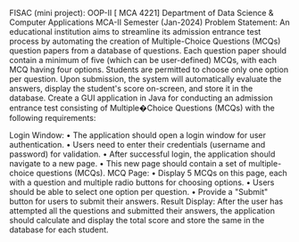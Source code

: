 FISAC (mini project): OOP-II [ MCA 4221] Department of Data Science & Computer Applications MCA-II Semester (Jan-2024) Problem Statement: An educational institution aims to streamline its admission entrance test process by automating the creation of Multiple-Choice Questions (MCQs) question papers from a database of questions. Each question paper should contain a minimum of five (which can be user-defined) MCQs, with each MCQ having four options. Students are permitted to choose only one option per question. Upon submission, the system will automatically evaluate the answers, display the student's score on-screen, and store it in the database. Create a GUI application in Java for conducting an admission entrance test consisting of Multiple�Choice Questions (MCQs) with the following requirements:

Login Window: • The application should open a login window for user authentication. • Users need to enter their credentials (username and password) for validation. • After successful login, the application should navigate to a new page. • This new page should contain a set of multiple-choice questions (MCQs).
MCQ Page: • Display 5 MCQs on this page, each with a question and multiple radio buttons for choosing options. • Users should be able to select one option per question. • Provide a "Submit" button for users to submit their answers.
Result Display: After the user has attempted all the questions and submitted their answers, the application should calculate and display the total score and store the same in the database for each student.
